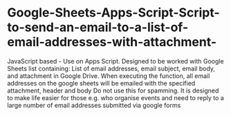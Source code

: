 # Google-Sheets-Apps-Script-Script-to-send-an-email-to-a-list-of-email-addresses-with-attachment-
JavaScript based - Use on Apps Script. Designed to be worked with Google Sheets list containing: List of email addresses, email subject, email body, and attachment in Google Drive.
When executing the function, all email addresses on the google sheets will be emailed with the specified attachment, header and body
Do not use this for spamming. It is designed to make life easier for those e.g. who organise events and need to reply to a large number of email addresses submitted via google forms
